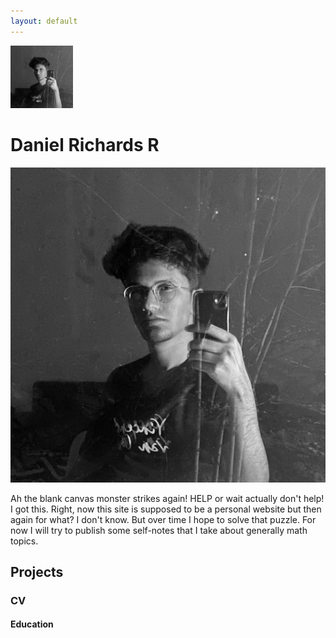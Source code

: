 ```yaml
---
layout: default
---
```

<img src="assets/profile.jpg" alt="Banner" style="width:100px; height:100px;">

# Daniel Richards R

![Banner](assets/profile.jpg)

Ah the blank canvas monster strikes again! HELP or wait actually don't help! I got this. Right, now this site is supposed to be a personal website but then again for what? I don't know. But over time I hope to solve that puzzle. For now I will try to publish some self-notes that I take about generally math topics.

## Projects



### CV

#### Education
